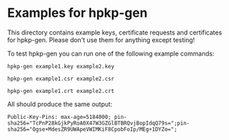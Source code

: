 Examples for hpkp-gen
=====================

This directory contains example keys, certificate requests and certificates for hpkp-gen. Please don't use them for
anything except testing!

To test hpkp-gen you can run one of the following example commands:

 `hpkp-gen example1.key example2.key`

 `hpkp-gen example1.csr example2.csr`

 `hpkp-gen example1.crt example2.crt`

All should produce the same output:

 `Public-Key-Pins: max-age=5184000; pin-sha256="TcPnP28kGjkPyRoA0X47W3GZGlBTBRQvjBopIdqQ79s=";pin-sha256="Ogse+MdesZR9UWApeVWIMKiF8CpobFoIp/MEg+1DYZo=";`